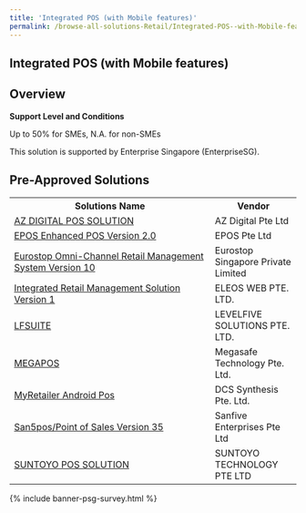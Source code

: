 ```yaml
---
title: 'Integrated POS (with Mobile features)'
permalink: /browse-all-solutions-Retail/Integrated-POS--with-Mobile-features-
---
```


## Integrated POS (with Mobile features)
## Overview

**Support Level and Conditions**

Up to 50% for SMEs, N.A. for non-SMEs

This solution is supported by Enterprise Singapore (EnterpriseSG).

## Pre-Approved Solutions

<table>
<tr>
<th style='width: auto;'><b>Solutions Name</b></th>
<th style='width: 30%;'><b>Vendor</b></th>
</tr>
<tr>
<td><a href='/productivity-solutions-grant/solutionrepo/198901360G-AZ-DIGITAL-POS-SLN-G' target='_blank'>AZ DIGITAL POS SOLUTION</a><br></td>
<td>AZ Digital Pte Ltd</td>
</tr>
<tr>
<td><a href='/productivity-solutions-grant/solutionrepo/201529028W-EPOS-Enhncd-POS-v-20-G' target='_blank'>EPOS Enhanced POS Version 2.0</a><br></td>
<td>EPOS Pte Ltd</td>
</tr>
<tr>
<td><a href='/productivity-solutions-grant/solutionrepo/200706756M-Eurostop-OmnChnnl-Rtl-MGT-Systm-v-10-G' target='_blank'>Eurostop Omni-Channel Retail Management System Version 10</a><br></td>
<td>Eurostop Singapore Private Limited</td>
</tr>
<tr>
<td><a href='/productivity-solutions-grant/solutionrepo/200203560D-Intgrtd-Rtl-MGT-SLN-v-1-G' target='_blank'>Integrated Retail Management Solution Version 1</a><br></td>
<td>ELEOS WEB PTE. LTD.</td>
</tr>
<tr>
<td><a href='/productivity-solutions-grant/solutionrepo/200816700E-LFSUITE-G' target='_blank'>LFSUITE</a><br></td>
<td>LEVELFIVE SOLUTIONS PTE. LTD.</td>
</tr>
<tr>
<td><a href='/productivity-solutions-grant/solutionrepo/200503951K-MEGAPOS-G' target='_blank'>MEGAPOS</a><br></td>
<td>Megasafe Technology Pte. Ltd.</td>
</tr>
<tr>
<td><a href='/productivity-solutions-grant/solutionrepo/200310497R-MyRtlr-&rod-Pos-G' target='_blank'>MyRetailer Android Pos</a><br></td>
<td>DCS Synthesis Pte. Ltd.</td>
</tr>
<tr>
<td><a href='/productivity-solutions-grant/solutionrepo/200919537D-Sn5posPont-of-Sls-v-35-G' target='_blank'>San5pos/Point of Sales Version 35</a><br></td>
<td>Sanfive Enterprises Pte Ltd</td>
</tr>
<tr>
<td><a href='/productivity-solutions-grant/solutionrepo/198204281M-SUNTOYO-POS-SLN-G' target='_blank'>SUNTOYO POS SOLUTION</a><br></td>
<td>SUNTOYO TECHNOLOGY PTE LTD</td>
</tr>
</table>

{% include banner-psg-survey.html %}
